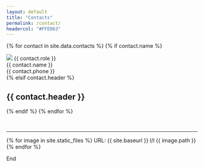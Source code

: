 ```yaml
---
layout: default
title: "Contacts"
permalink: /contact/
headercol: "#FFE063"
---
```



{% for contact in site.data.contacts %}
{% if contact.name %}
<div class="businessCard">
	<img src="/assets/contacts/{{ contact.photo }}">
	<span>{{ contact.role }}<br>{{ contact.name }}
	<br>{{ contact.phone }}</span>
</div>
{% elsif contact.header %}

## {{ contact.header }}

{% endif %}
{% endfor %}

<br>
<hr>
{% for image in site.static_files %}
URL: {{ site.baseurl }} l/l {{ image.path }}
{% endfor %}

End